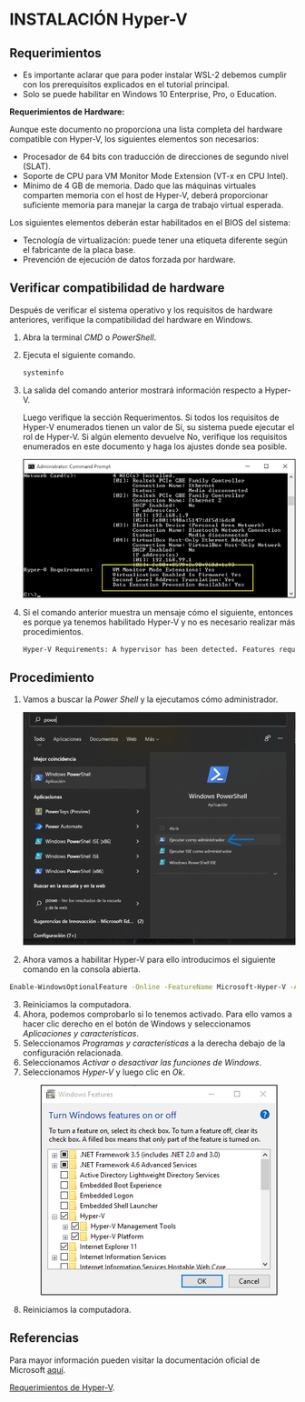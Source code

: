 # INSTALACIÓN Hyper-V
## Requerimientos
* Es importante aclarar que para poder instalar WSL-2 debemos cumplir con los prerequisitos explicados en el tutorial principal.
* Solo se puede habilitar en Windows 10 Enterprise, Pro, o Education.

**Requerimientos de Hardware:**

Aunque este documento no proporciona una lista completa del hardware compatible con Hyper-V, los siguientes elementos son necesarios:
* Procesador de 64 bits con traducción de direcciones de segundo nivel (SLAT).
* Soporte de CPU para VM Monitor Mode Extension (VT-x en CPU Intel).
* Mínimo de 4 GB de memoria. Dado que las máquinas virtuales comparten memoria con el host de Hyper-V, deberá proporcionar suficiente memoria para manejar la carga de trabajo virtual esperada.

Los siguientes elementos deberán estar habilitados en el BIOS del sistema:

* Tecnología de virtualización: puede tener una etiqueta diferente según el fabricante de la placa base.
* Prevención de ejecución de datos forzada por hardware.

## Verificar compatibilidad de hardware
Después de verificar el sistema operativo y los requisitos de hardware anteriores, verifique la compatibilidad del hardware en Windows.
1. Abra la terminal *CMD* o *PowerShell*.
2. Ejecuta el siguiente comando. 
   ```bash
   systeminfo
   ```
3. La salida del comando anterior mostrará información respecto a Hyper-V.
   
   Luego verifique la sección Requerimentos. Si todos los requisitos de Hyper-V enumerados tienen un valor de Sí, su sistema puede ejecutar el rol de Hyper-V. Si algún elemento devuelve No, verifique los requisitos enumerados en este documento y haga los ajustes donde sea posible.

   <p align="center">
    <img src="./images/systeminfo.png" />
   </p>
 
4. Si el comando anterior muestra un mensaje cómo el siguiente, entonces es porque ya tenemos habilitado Hyper-V y no es necesario realizar más procedimientos.
   ```bash
   Hyper-V Requirements: A hypervisor has been detected. Features required for Hyper-V will not be displayed.
   ```
 
## Procedimiento

1. Vamos a buscar la *Power Shell* y la ejecutamos cómo administrador. 
   <p align="center">
    <img src="./images/shell.png" />
   </p>
   
2. Ahora vamos a habilitar Hyper-V para ello introducimos el siguiente comando en la consola abierta.
  ```bash
  Enable-WindowsOptionalFeature -Online -FeatureName Microsoft-Hyper-V -All
  ```
3. Reiniciamos la computadora.
4. Ahora, podemos comprobarlo si lo tenemos activado. Para ello vamos a hacer clic derecho en el botón de Windows y seleccionamos *Aplicaciones y características*.
5. Seleccionamos *Programas y características* a la derecha debajo de la configuración relacionada.
6. Seleccionamos *Activar o desactivar las funciones de Windows*.
7. Seleccionamos *Hyper-V* y luego clic en *Ok*.
   <p align="center">
    <img src="./images/hyperv.png" />
   </p> 
8. Reiniciamos la computadora.

## Referencias
Para mayor información pueden visitar la documentación oficial de Microsoft [aquí](https://docs.microsoft.com/en-us/virtualization/hyper-v-on-windows/quick-start/enable-hyper-v).

[Requerimientos de Hyper-V](https://docs.microsoft.com/en-us/virtualization/hyper-v-on-windows/reference/hyper-v-requirements).
